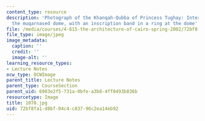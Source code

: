 ```yaml
---
content_type: resource
description: 'Photograph of the Khanqah-Qubba of Princess Tughay: Interior view of
  the muqarnased dome, with an inscription band in a ring at the dome''s center.'
file: /media/courses/4-615-the-architecture-of-cairo-spring-2002/72bf8fa1d8bf04c4c83796c2ea14eb92_1078.jpg
file_type: image/jpeg
image_metadata:
  caption: ''
  credit: ''
  image-alt: ''
learning_resource_types:
- Lecture Notes
ocw_type: OCWImage
parent_title: Lecture Notes
parent_type: CourseSection
parent_uid: 6903e2f5-731a-0bfe-a3b8-4ff0493b836b
resourcetype: Image
title: 1078.jpg
uid: 72bf8fa1-d8bf-04c4-c837-96c2ea14eb92
---
```

